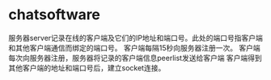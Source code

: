 # chatsoftware
服务器server记录在线的客户端及它们的IP地址和端口号。此处的端口号指客户端和其他客户端通信而绑定的端口号。
客户端每隔15秒向服务器注册一次。
客户端每次向服务器注册，服务器将记录的客户端信息peerlist发送给客户端
客户端得到其他客户端的地址和端口号后，建立socket连接。
